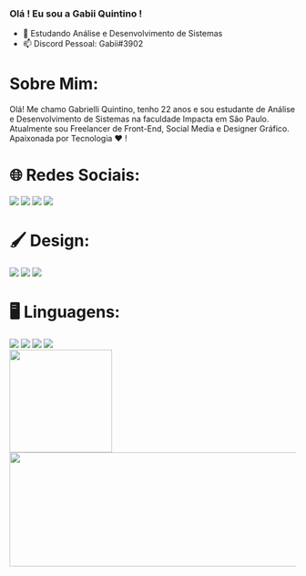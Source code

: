### Olá ! Eu sou a Gabii Quintino ! 

- 🌱 Estudando Análise e Desenvolvimento de Sistemas 
- 📫 Discord Pessoal: Gabii#3902

<div>
<h1> Sobre Mim:</h1>  
  Olá! Me chamo Gabrielli Quintino, tenho 22 anos e sou estudante de Análise e Desenvolvimento de Sistemas na faculdade Impacta em São Paulo. Atualmente sou Freelancer de Front-End, Social Media e Designer Gráfico. Apaixonada por Tecnologia ❤️ !
<div>
  
<h1> 🌐 Redes Sociais:</h1> 
  <a href="https://www.instagram.com/_gabiiquintino/" target="_blank"><img src="https://img.shields.io/badge/Instagram-E4405F?style=for-the-badge&logo=instagram&logoColor=white" target="_blank"></a>
  <a href="https://www.behance.net/dggabiiquintino" target="_blank"><img src="https://img.shields.io/badge/-Behance-blue?style=for-the-badge&logo=behance&logoColor=white" target="_blank"></a>
  <a href = "mailto:gabrielliquintino@gmail.com"><img src="https://img.shields.io/badge/Gmail-D14836?style=for-the-badge&logo=gmail&logoColor=white" target="_blank"></a>
  <a href="https://www.linkedin.com/in/gabii-quintino-866419239/" target="_blank"><img src="https://img.shields.io/badge/LinkedIn-0077B5?style=for-the-badge&logo=linkedin&logoColor=white" target="_blank"></a> 
</div>


<div>
<h1> 🖌️ Design:</h1> 
  <a><img src="https://img.shields.io/badge/Adobe%20Photoshop-31A8FF?style=for-the-badge&logo=Adobe%20Photoshop&logoColor=black" target="_blank"></a>
  <a><img src="https://img.shields.io/badge/Adobe%20Illustrator-FF9A00?style=for-the-badge&logo=adobe%20illustrator&logoColor=white" target="_blank"></a>
  <a><img src="https://img.shields.io/badge/Canva-%2300C4CC.svg?&style=for-the-badge&logo=Canva&logoColor=white" target="_blank"></a>
</div>

<div>
<h1> 🖥️ Linguagens:</h1> 
  <a><img src="https://ziadoua.github.io/m3-Markdown-Badges/badges/HTML/html3.svg" target="_blank"></a>
  <a><img src="https://ziadoua.github.io/m3-Markdown-Badges/badges/CSS/css3.svg" target="_blank"></a>
  <a><img src="https://ziadoua.github.io/m3-Markdown-Badges/badges/Python/python1.svg" target="_blank"></a>
  <a><img src="https://ziadoua.github.io/m3-Markdown-Badges/badges/Javascript/javascript1.svg" target="_blank"></a> 
</div>

<div>
<a href-"https://github.com/GabiiQuintino">
<img height="180em" src="https://github-readme-stats.vercel.app/api?username=GabiiQuintino&show_iconstrue&theme=date_night&include_all_commits-true&count_private-true">
<img height="200em" width="520em" src="https://github-readme-stats.vercel.app/api/top-langs/?username=GabiiQuintino&layout=compact&langs_count~16&theme=date_night" L> </a>
</div>




